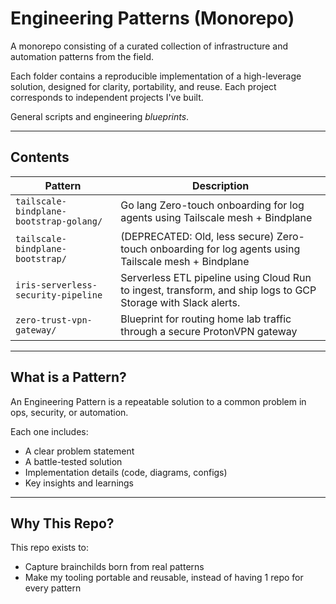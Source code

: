 # Engineering Patterns (Monorepo)

A monorepo consisting of a curated collection of infrastructure and automation patterns from the field.

Each folder contains a reproducible implementation of a high-leverage solution, designed for clarity, portability, and reuse. Each project corresponds to independent projects I've built. 

General scripts and engineering *blueprints*.

---

## Contents

| Pattern | Description |
|--------|-------------|
| `tailscale-bindplane-bootstrap-golang/` | Go lang Zero-touch onboarding for log agents using Tailscale mesh + Bindplane |
| `tailscale-bindplane-bootstrap/` | (DEPRECATED: Old, less secure) Zero-touch onboarding for log agents using Tailscale mesh + Bindplane |
| `iris-serverless-security-pipeline` | Serverless ETL pipeline using Cloud Run to ingest, transform, and ship logs to GCP Storage with Slack alerts. |
| `zero-trust-vpn-gateway/` | Blueprint for routing home lab traffic through a secure ProtonVPN gateway |

---

## What is a Pattern?

An Engineering Pattern is a repeatable solution to a common problem in ops, security, or automation.

Each one includes:
- A clear problem statement
- A battle-tested solution
- Implementation details (code, diagrams, configs)
- Key insights and learnings

---

## Why This Repo?

This repo exists to:
- Capture brainchilds born from real patterns
- Make my tooling portable and reusable, instead of having 1 repo for every pattern
